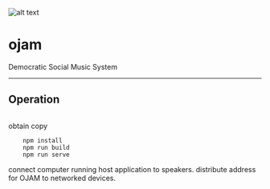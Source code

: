 ![alt text][logo]
# ojam 
Democratic Social Music System


[logo]: http://i.imgur.com/Q0vfoD3.png "ojam logo"

___

## Operation
``` git clone
```
obtain copy

``` cd ojam
    npm install
    npm run build
    npm run serve
```

connect computer running host application to speakers.
distribute address for OJAM to networked devices.

[poster]: http://i.imgur.com/Iklysj3.png "explanation poster"
